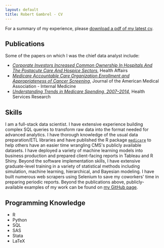 ```yaml
---
layout: default
title: Robert Gambrel - CV
---
```

For a summary of my experience, please [download a pdf of my latest cv](/assets/2018_06_Gambrel_Resume.pdf).

## Publications
Some of the papers on which I was the chief data analyst include:
- [*Corporate Investors Increased Common Ownership In Hospitals And The Postacute Care And Hospice Sectors*](https://www.healthaffairs.org/doi/10.1377/hlthaff.2017.0591), Health Affairs
- [*Medicare Accountable Care Organization Enrollment and Appropriateness of Cancer Screening*](https://jamanetwork.com/journals/jamainternalmedicine/article-abstract/2674256), Journal of the American Medical Association - Internal Medicine
- [*Understanding Trends in Medicare Spending, 2007–2014*](https://onlinelibrary.wiley.com/doi/abs/10.1111/1475-6773.12845), Health Services Research

## Skills

I am a full-stack data scientist. I have extensive experience building complex SQL queries to transform raw data into the format needed for advanced analytics. I have thorough knowledge of the usual data preparation/ETL libraries and have published the R package [`medicare`](https://CRAN.R-project.org/package=medicare) to help others have an easier time wrangling CMS's publicly available datasets. I have deployed a variety of machine learning models into business production and prepared client-facing reports in Tableau and R Shiny. Beyond the software implementation skills, I have extensive graduate-level training in a variety of statistical methods including simulation, machine learning, hierarchical, and Bayesian modeling. I have built numerous web scrapers using Selenium to save my coworkers' time in preparing periodic reports. Beyond the publications above, publicly-available examples of my work can be found on [my GitHub page](https://www.github.com/robertgambrel).

## Programming Knowledge
- R
- Python
- SQL
- SAS
- Stata
- LaTeX
